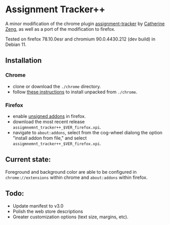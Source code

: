# Assignment Tracker++

A minor modification of the chrome plugin [assignment-tracker](https://chrome.google.com/webstore/detail/assignment-tracker/majicckffndkgmkcdbgccohoclphnkhg) by [Catherine Zeng](https://github.com/yczeng), as well as a port of the modification to firefox.

Tested on firefox 78.10.0esr and chromium 90.0.4430.212 (dev build) in Debian 11.

## Installation

### Chrome
* clone or download the `./chrome` directory.
* follow [these instructions](https://webkul.com/blog/how-to-install-the-unpacked-extension-in-chrome/) to install unpacked from `./chrome`.

### Firefox
* enable [unsigned addons](https://support.mozilla.org/en-US/kb/add-on-signing-in-firefox?as=u&utm_source=inproduct) in firefox. 
* download the most recent release `assigmnemnt_tracker++_$VER_firefox.xpi`.
* navigate to `about:addons`, select from the cog-wheel dialong the option "install addon from file," and select `assigmnemnt_tracker++_$VER_firefox.xpi`.

## Current state:

Foreground and background color are able to be configured in `chrome://extensions` within chrome and `about:addons` within firefox.

## Todo:

* Update manifest to v3.0
* Polish the web store descriptions
* Greater customization options (text size, margins, etc).
